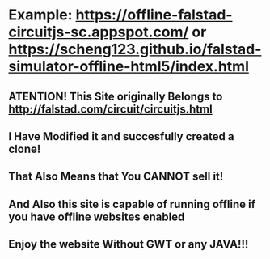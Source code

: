 # Example: https://offline-falstad-circuitjs-sc.appspot.com/ or https://scheng123.github.io/falstad-simulator-offline-html5/index.html
## ATENTION! This Site originally Belongs to http://falstad.com/circuit/circuitjs.html
## I Have Modified it and succesfully created a clone!
## That Also Means that You CANNOT sell it!
## And Also this site is capable of running offline if you have offline websites enabled
## Enjoy the website Without GWT or any JAVA!!!
